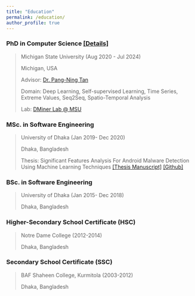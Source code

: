 ```yaml
---
title: "Education"
permalink: /education/
author_profile: true
---
```


### PhD in Computer Science [[Details]](https://galib19.github.io/education/phd)  
> Michigan State University (Aug 2020 - Jul 2024) <br>
> 
> Michigan, USA
>
> Advisor: [Dr. Pang-Ning Tan](https://www.cse.msu.edu/~ptan/)
> 
> Domain: Deep Learning, Self-supervised Learning, Time Series, Extreme Values, Seq2Seq, Spatio-Temporal Analysis 
>
> Lab: [DMiner Lab @ MSU](https://www.egr.msu.edu/~ptan/dminer/)

### MSc. in Software Engineering 
> University of Dhaka (Jan 2019- Dec 2020) <br>
>
> Dhaka, Bangladesh
>
> Thesis: Significant Features Analysis For Android Malware Detection Using Machine Learning Techniques [[Thesis Manuscript]](http://galib19.github.io/files/MSSE_Thesis_Asadullah_Hill_Galib.pdf) [[Github]](https://github.com/galib19/MS_Thesis) 
 
### BSc. in Software Engineering 
> University of Dhaka (Jan 2015- Dec 2018) <br>
>
> Dhaka, Bangladesh

### Higher-Secondary School Certificate (HSC) 
> Notre Dame College (2012-2014) <br>
>
> Dhaka, Bangladesh

### Secondary School Certificate (SSC) 
> BAF Shaheen College, Kurmitola (2003-2012) <br>
>
> Dhaka, Bangladesh


<!-- 
<b>[MOPO: Model-based Offline Policy Optimization](http://lantaoyu.com/publications/MOPO)</b> <br> 
Tianhe Yu\*, Garrett Thomas\*, <b>Lantao Yu</b>, Stefano Ermon, James Zou, Sergey Levine, Chelsea Finn, Tengyu Ma.
<i>The 34th Conference on Neural Information Processing Systems</i>. <b>NeurIPS 2020</b>.

<b>[A Study of AI Population Dynamics with Million-agent Reinforcement Learning](http://lantaoyu.com/publications/MA)</b><br>
Yaodong Yang\*, <b>Lantao Yu</b>\*, Yiwei Bai\*, Jun Wang, Weinan Zhang, Ying Wen, Yong Yu. <i>The 17th International Conference on Autonomous Agents and Multi-Agent Systems.</i> <b>AAMAS 2018</b>. -->





<!-- [\* denotes equal contribution] -->